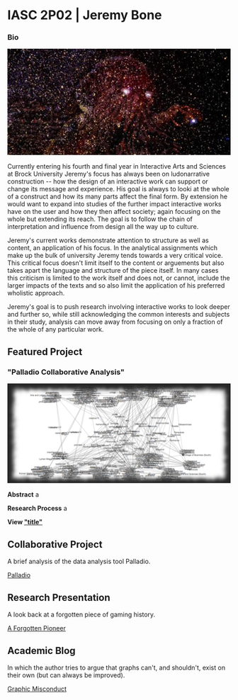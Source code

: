 # IASC 2P02 | Jeremy Bone

### Bio
![](images/CthulhuStars-Span.jpg)

Currently entering his fourth and final year in Interactive Arts and Sciences at Brock University Jeremy's focus has always been on ludonarrative construction -- how the design of an interactive work can support or change its message and experience. His goal is always to looki at the whole of a construct and how its many parts affect the final form. By extension he would want to expand into studies of the further impact interactive works have on the user and how they then affect society; again focusing on the whole but extending its reach. The goal is to follow the chain of interpretation and influence from design all the way up to culture.

Jeremy's current works demonstrate attention to structure as well as content, an application of his focus. In the analytical assignments which make up the bulk of university Jeremy tends towards a very critical voice. This critical focus doesn't limit itself to the content or arguements but also takes apart the language and structure of the piece itself. In many cases this criticism is limited to the work itself and does not, or cannot, include the larger impacts of the texts and so also limit the application of his preferred wholistic approach.

Jeremy's goal is to push research involving interactive works to look deeper and further so, while still acknowledging the common interests and subjects in their study, analysis can move away from focusing on only a fraction of the whole of any particular work.


## Featured Project

### "Palladio Collaborative Analysis"

![](images/words-palladio.jpg)

**Abstract**
a

**Research Process**
a

**View ["title"](reveal/index.html)**



## Collaborative Project
A brief analysis of the data analysis tool Palladio.

[Palladio](https://docs.google.com/presentation/d/1a0jso1aSNNPia4ZIeGlJufw79F4bDrGWeB_Xh2YfusY/pub?start=false&loop=false&delayms=30000)

## Research Presentation
A look back at a forgotten piece of gaming history.

[A Forgotten Pioneer](reveal/index.html)

## Academic Blog
In which the author tries to argue that graphs can't, and shouldn't, exist on their own (but can always be improved).

[Graphic Misconduct](blog.md)
